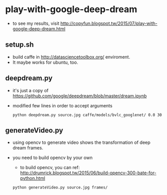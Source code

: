 # play-with-google-deep-dream

- to see my results, visit <http://copyfun.blogspot.tw/2015/07/play-with-google-deep-dream.html>

## setup.sh
- build caffe in <http://datasciencetoolbox.org/> enviroment.
- It maybe works for ubuntu, too.

## deepdream.py
- it's just a copy of <https://github.com/google/deepdream/blob/master/dream.ipynb>
- modified few lines in order to accept arguments

  `python deepdream.py source.jpg caffe/models/bvlc_googlenet/ 0.0 30`

## generateVideo.py
- using opencv to generate video shows the transformation of deep dream frames.
- you need to build opencv by your own
  - to build opencv, you can ref: http://drumrick.blogspot.tw/2015/06/build-opencv-300-bate-for-python.html

  `python generateVideo.py source.jpg frames/`
